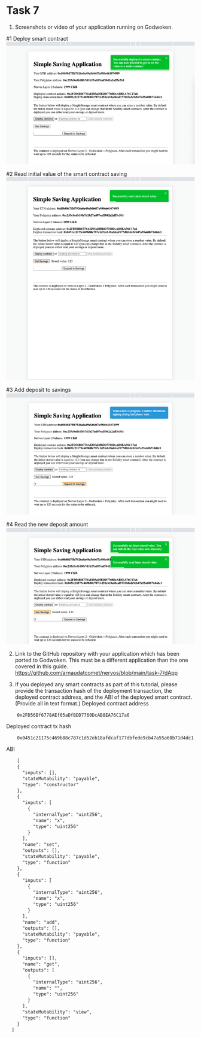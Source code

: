 # Task 7

1. Screenshots or video of your application running on Godwoken.

#1 Deploy smart contract
![](https://github.com/arnaudatcomet/nervos/blob/main/task-7/1-deploy.png)

#2 Read initial value of the smart contract saving
![](https://github.com/arnaudatcomet/nervos/blob/main/task-7/2-read.png)

#3 Add deposit to savings
![](https://github.com/arnaudatcomet/nervos/blob/main/task-7/3-add.png)

#4 Read the new deposit amount
![](https://github.com/arnaudatcomet/nervos/blob/main/task-7/4-read-new.png)

2. Link to the GitHub repository with your application which has been ported to Godwoken. This must be a different application than the one covered in this guide.
https://github.com/arnaudatcomet/nervos/blob/main/task-7/dApp

3. If you deployed any smart contracts as part of this tutorial, please provide the transaction hash of the deployment transaction, the deployed contract address, and the ABI of the deployed smart contract. (Provide all in text format.)
Deployed contract address
```
    0x2FD56Bf6778AEf05aDfBDD7760DcAB8EA76C17a6
```
Deployed contract tx hash
```
    0x0451c21175c469b88c787c1d52eb18afdcaf177dbfede9cb47a55a60b71d4dc1
```
ABI
```
    [
    {
      "inputs": [],
      "stateMutability": "payable",
      "type": "constructor"
    },
    {
      "inputs": [
        {
          "internalType": "uint256",
          "name": "x",
          "type": "uint256"
        }
      ],
      "name": "set",
      "outputs": [],
      "stateMutability": "payable",
      "type": "function"
    },
    {
      "inputs": [
        {
          "internalType": "uint256",
          "name": "x",
          "type": "uint256"
        }
      ],
      "name": "add",
      "outputs": [],
      "stateMutability": "payable",
      "type": "function"
    },
    {
      "inputs": [],
      "name": "get",
      "outputs": [
        {
          "internalType": "uint256",
          "name": "",
          "type": "uint256"
        }
      ],
      "stateMutability": "view",
      "type": "function"
    }
  ]
```